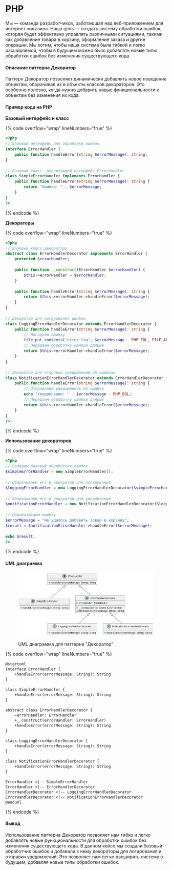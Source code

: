 # PHP

Мы — команда разработчиков, работающая над веб-приложением для интернет-магазина. Наша цель — создать систему обработки ошибок, которая будет эффективно управлять различными ситуациями, такими как добавление товара в корзину, оформление заказа и другие операции. Мы хотим, чтобы наша система была гибкой и легко расширяемой, чтобы в будущем можно было добавлять новые типы обработки ошибок без изменения существующего кода.

#### Описание паттерна Декоратор

Паттерн Декоратор позволяет динамически добавлять новое поведение объектам, оборачивая их в объекты классов декораторов. Это особенно полезно, когда нужно добавить новые функциональности к объектам без изменения их кода.

#### Пример кода на PHP

**Базовый интерфейс и класс**

{% code overflow="wrap" lineNumbers="true" %}
```php
<?php
// Базовый интерфейс для обработки ошибок
interface ErrorHandler {
    public function handleError(string $errorMessage): string;
}

// Базовый класс, реализующий интерфейс ErrorHandler
class SimpleErrorHandler implements ErrorHandler {
    public function handleError(string $errorMessage): string {
        return "Ошибка: " . $errorMessage;
    }
}
?>
```
{% endcode %}

**Декораторы**

{% code overflow="wrap" lineNumbers="true" %}
```php
<?php
// Базовый класс декоратора
abstract class ErrorHandlerDecorator implements ErrorHandler {
    protected $errorHandler;

    public function __construct(ErrorHandler $errorHandler) {
        $this->errorHandler = $errorHandler;
    }

    public function handleError(string $errorMessage): string {
        return $this->errorHandler->handleError($errorMessage);
    }
}

// Декоратор для логирования ошибок
class LoggingErrorHandlerDecorator extends ErrorHandlerDecorator {
    public function handleError(string $errorMessage): string {
        // Логируем ошибку
        file_put_contents('error.log', $errorMessage . PHP_EOL, FILE_APPEND);
        // Передаем обработку ошибки дальше
        return $this->errorHandler->handleError($errorMessage);
    }
}

// Декоратор для отправки уведомлений об ошибках
class NotificationErrorHandlerDecorator extends ErrorHandlerDecorator {
    public function handleError(string $errorMessage): string {
        // Отправляем уведомление об ошибке
        echo "Уведомление: " . $errorMessage . PHP_EOL;
        // Передаем обработку ошибки дальше
        return $this->errorHandler->handleError($errorMessage);
    }
}
?>
```
{% endcode %}

**Использование декораторов**

{% code overflow="wrap" lineNumbers="true" %}
```php
<?php
// Создаем базовый обработчик ошибок
$simpleErrorHandler = new SimpleErrorHandler();

// Оборачиваем его в декоратор для логирования
$loggingErrorHandler = new LoggingErrorHandlerDecorator($simpleErrorHandler);

// Оборачиваем его в декоратор для уведомлений
$notificationErrorHandler = new NotificationErrorHandlerDecorator($loggingErrorHandler);

// Обрабатываем ошибку
$errorMessage = "Не удалось добавить товар в корзину";
$result = $notificationErrorHandler->handleError($errorMessage);

echo $result;
?>
```
{% endcode %}

#### UML диаграмма

<figure><img src="../../../../../.gitbook/assets/image (1) (1) (1) (1) (1) (1) (1) (1) (1) (1) (1) (1) (1) (1) (1) (1) (1) (1) (1) (1) (1) (1) (1).png" alt=""><figcaption><p>UML диаграмма для паттерна "Декоратор"</p></figcaption></figure>

{% code overflow="wrap" lineNumbers="true" %}
```plantuml
@startuml
interface ErrorHandler {
    +handleError(errorMessage: String): String
}

class SimpleErrorHandler {
    +handleError(errorMessage: String): String
}

abstract class ErrorHandlerDecorator {
    -errorHandler: ErrorHandler
    +__construct(errorHandler: ErrorHandler)
    +handleError(errorMessage: String): String
}

class LoggingErrorHandlerDecorator {
    +handleError(errorMessage: String): String
}

class NotificationErrorHandlerDecorator {
    +handleError(errorMessage: String): String
}

ErrorHandler <|-- SimpleErrorHandler
ErrorHandler <|-- ErrorHandlerDecorator
ErrorHandlerDecorator <|-- LoggingErrorHandlerDecorator
ErrorHandlerDecorator <|-- NotificationErrorHandlerDecorator
@enduml
```
{% endcode %}

#### Вывод

Использование паттерна Декоратор позволяет нам гибко и легко добавлять новые функциональности для обработки ошибок без изменения существующего кода. В данном кейсе мы создали базовый обработчик ошибок и добавили к нему декораторы для логирования и отправки уведомлений. Это позволяет нам легко расширять систему в будущем, добавляя новые типы обработки ошибок.
